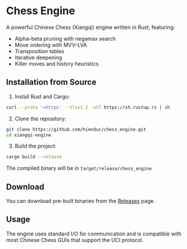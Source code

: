 # Chess Engine

A powerful Chinese Chess (Xiangqi) engine written in Rust, featuring:
- Alpha-beta pruning with negamax search
- Move ordering with MVV-LVA
- Transposition tables
- Iterative deepening
- Killer moves and history heuristics

## Installation from Source

1. Install Rust and Cargo:
```bash
curl --proto '=https' --tlsv1.2 -sSf https://sh.rustup.rs | sh
```

2. Clone the repository:
```bash
git clone https://github.com/hienduc/chess_engine.git
cd xiangqi-engine
```

3. Build the project:
```bash
cargo build --release
```

The compiled binary will be in `target/release/chess_engine`

## Download

You can download pre-built binaries from the [Releases](https://github.com/hien-duc/chess_engine/releases/tag/0.1.0) page.

## Usage

The engine uses standard I/O for communication and is compatible with most Chinese Chess GUIs that support the UCI protocol.


